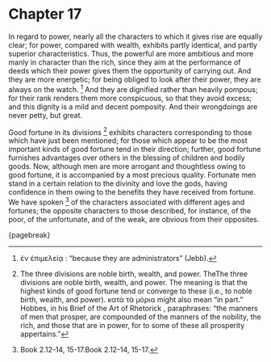 # Chapter 17

In regard to power, nearly all the characters to which it gives rise are equally clear; for power, compared with wealth, exhibits partly identical,
and partly superior characteristics. Thus, the powerful are more ambitious and more manly in character than the rich, since they aim at the
performance of deeds which their power gives them the opportunity of carrying out. And they are more energetic; for being obliged to look after
their power, they are always on the watch. [^^16_1] And they are dignified rather than heavily pompous; for their rank renders them more
conspicuous, so that they avoid excess; and this dignity is a mild and decent pomposity. And their wrongdoings are never petty, but great.

Good fortune in its divisions [^^16_2] exhibits characters corresponding to those which have just been mentioned; for those which appear to be the
most important kinds of good fortune tend in their direction; further, good fortune furnishes advantages over others in the blessing of children and
bodily goods. Now, although men are more arrogant and thoughtless owing to good fortune, it is accompanied by a most precious quality. Fortunate men
stand in a certain relation to the divinity and love the gods, having confidence in them owing to the benefits they have received from fortune. We
have spoken [^^16_3] of the characters associated with different ages and fortunes; the opposite characters to those described, for instance, of the
poor, of the unfortunate, and of the weak, are obvious from their opposites.

{pagebreak}

[^^16_1]: ἐν ἐπιμελείᾳ : “because they are administrators” (Jebb).

[^^16_2]: The three divisions are noble birth, wealth, and power. TheThe three divisions are noble birth, wealth, and power. The meaning is that the
highest kinds of good fortune tend or converge to these (i.e., to noble birth, wealth, and power). κατὰ τὰ μόρια might also mean “in part.” Hobbes,
in his Brief of the Art of Rhetorick , paraphrases: “the manners of men that prosper, are compounded of the manners of the nobility, the rich, and
those that are in power, for to some of these all prosperity appertains.”

[^^16_3]: Book 2.12-14, 15-17.Book 2.12-14, 15-17. 

